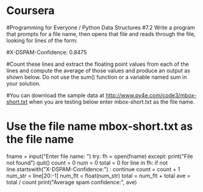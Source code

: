 # Coursera
#Programming for Everyone / Python Data Structures
#7.2 Write a program that prompts for a file name, then opens that file and reads through the file, looking for lines of the form:

#X-DSPAM-Confidence:    0.8475

#Count these lines and extract the floating point values from each of the lines and compute the average of those values and produce an output as shown below. Do not use the sum() function or a variable named sum in your solution.

#You can download the sample data at http://www.py4e.com/code3/mbox-short.txt when you are testing below enter mbox-short.txt as the file name.


# Use the file name mbox-short.txt as the file name
fname = input("Enter file name: ")
try:
    fh = open(fname)
except:
    print("File not found")
    quit()
count = 0
num = 0
total = 0
for line in fh:
	if not line.startswith("X-DSPAM-Confidence:") : continue
	count = count + 1
	num_str = line[20:-1]
	num_flt = float(num_str)
	total = num_flt + total
	ave = total / count
print("Average spam confidence:", ave)

